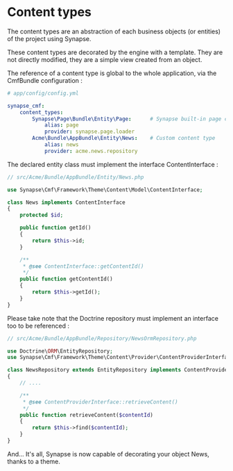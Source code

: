 # Content types

The content types are an abstraction of each business objects (or entities) of the project using Synapse.

These content types are decorated by the engine with a template. They are not directly modified, they are a simple view created from an object.

The reference of a content type is global to the whole application, via the CmfBundle configuration : 
```yml
# app/config/config.yml

synapse_cmf:
    content_types:
        Synapse\Page\Bundle\Entity\Page:      # Synapse built-in page content type
            alias: page
            provider: synapse.page.loader
        Acme\Bundle\AppBundle\Entity\News:    # Custom content type
            alias: news
            provider: acme.news.repository
```

The declared entity class must implement the interface ContentInterface :
```php
// src/Acme/Bundle/AppBundle/Entity/News.php

use Synapse\Cmf\Framework\Theme\Content\Model\ContentInterface;

class News implements ContentInterface
{
    protected $id;

    public function getId()
    {
        return $this->id;
    }

    /**
     * @see ContentInterface::getContentId()
     */
    public function getContentId()
    {
        return $this->getId();
    }
}

```

Please take note that the Doctrine repository must implement an interface too to be referenced :
```php
// src/Acme/Bundle/AppBundle/Repository/NewsOrmRepository.php

use Doctrine\ORM\EntityRepository;
use Synapse\Cmf\Framework\Theme\Content\Provider\ContentProviderInterface;

class NewsRepository extends EntityRepository implements ContentProviderInterface
{
    // ....

    /**
     * @see ContentProviderInterface::retrieveContent()
     */
    public function retrieveContent($contentId)
    {
        return $this->find($contentId);
    }
}
```

And... It's all, Synapse is now capable of decorating your object News, thanks to a theme.
